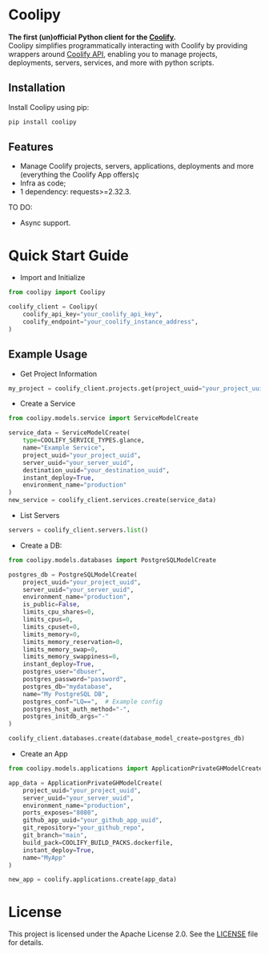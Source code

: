 # Coolipy

**The first (un)official Python client for the [Coolify](https://coolify.io/).**  
Coolipy simplifies programmatically interacting with Coolify by providing wrappers around [Coolify API](https://coolify.io/docs/api), enabling you to manage projects, deployments, servers, services, and more with python scripts.

## Installation

Install Coolipy using pip:

```bash
pip install coolipy
```

## Features
- Manage Coolify projects, servers, applications, deployments and more (everything the Coolify App offers)ç
- Infra as code;
- 1 dependency: requests>=2.32.3.

TO DO:

- Async support.


# Quick Start Guide

- Import and Initialize
```python
from coolipy import Coolipy

coolify_client = Coolipy(
    coolify_api_key="your_coolify_api_key",
    coolify_endpoint="your_coolify_instance_address",
)
```

## Example Usage

- Get Project Information
```python
my_project = coolify_client.projects.get(project_uuid="your_project_uuid")
```

- Create a Service
```python
from coolipy.models.service import ServiceModelCreate

service_data = ServiceModelCreate(
    type=COOLIFY_SERVICE_TYPES.glance,
    name="Example Service",
    project_uuid="your_project_uuid",
    server_uuid="your_server_uuid",
    destination_uuid="your_destination_uuid",
    instant_deploy=True,
    environment_name="production"
)
new_service = coolify_client.services.create(service_data)
```


- List Servers
```python
servers = coolify_client.servers.list()
```

- Create a DB:
```python
from coolipy.models.databases import PostgreSQLModelCreate

postgres_db = PostgreSQLModelCreate(
    project_uuid="your_project_uuid",
    server_uuid="your_server_uuid",
    environment_name="production",
    is_public=False,
    limits_cpu_shares=0,
    limits_cpus=0,
    limits_cpuset=0,
    limits_memory=0,
    limits_memory_reservation=0,
    limits_memory_swap=0,
    limits_memory_swappiness=0,
    instant_deploy=True,
    postgres_user="dbuser",
    postgres_password="password",
    postgres_db="mydatabase",
    name="My PostgreSQL DB",
    postgres_conf="LQ==",  # Example config
    postgres_host_auth_method="-",
    postgres_initdb_args="-"
)

coolify_client.databases.create(database_model_create=postgres_db)
```

- Create an App
```python
from coolipy.models.applications import ApplicationPrivateGHModelCreate

app_data = ApplicationPrivateGHModelCreate(
    project_uuid="your_project_uuid",
    server_uuid="your_server_uuid",
    environment_name="production",
    ports_exposes="8080",
    github_app_uuid="your_github_app_uuid",
    git_repository="your_github_repo",
    git_branch="main",
    build_pack=COOLIFY_BUILD_PACKS.dockerfile,
    instant_deploy=True,
    name="MyApp"
)

new_app = coolify.applications.create(app_data)
```


# License

This project is licensed under the Apache License 2.0. See the [LICENSE](./LICENSE) file for details.

